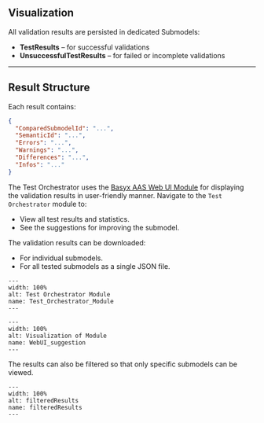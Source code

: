 ## Visualization
All validation results are persisted in dedicated Submodels:

- **TestResults** – for successful validations
- **UnsuccessfulTestResults** – for failed or incomplete validations

---

## Result Structure

Each result contains:

```json
{
  "ComparedSubmodelId": "...",
  "SemanticId": "...",
  "Errors": "...",
  "Warnings": "...",
  "Differences": "...",
  "Infos": "..."
}
```

The Test Orchestrator uses the [Basyx AAS Web UI Module](https://github.com/eclipse-basyx/basyx-aas-web-ui/tree/main/aas-web-ui/src/pages/modules) for displaying the validation results in user-friendly manner. Navigate to the `Test Orchestrator` module to:

- View all test results and statistics.
- See the suggestions for improving the submodel. 

The validation results can be downloaded:
- For individual submodels.
- For all tested submodels as a single JSON file.

```{figure} ./images/Test_Orchestrator_Module.png
---
width: 100%
alt: Test Orchestrator Module
name: Test_Orchestrator_Module
---
```

```{figure} ./images/WebUI_suggestion.png
---
width: 100%
alt: Visualization of Module
name: WebUI_suggestion
---
```
The results can also be filtered so that only specific submodels can be viewed. 

```{figure} ./images/filteredResults.PNG
---
width: 100%
alt: filteredResults
name: filteredResults
---
```